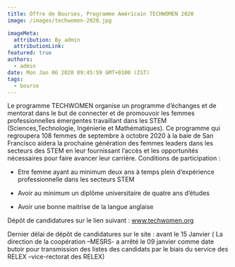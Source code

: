 ```yaml
---
title: Offre de Bourses, Programme Américain TECHWOMEN 2020
image: /images/techwomen-2020.jpg

imageMeta:
  attribution: By admin
  attributionLink:
featured: true
authors:
  - admin
date: Mon Jan 06 2020 09:45:59 GMT+0100 (IST)
tags:
  - bourse
---
```

Le programme TECHWOMEN organise un programme d’échanges et de mentorat dans le but de connecter et de promouvoir les femmes professionnelles  émergentes travaillant dans les STEM (Sciences,Technologie, Ingénierie et
Mathématiques). Ce programme qui regroupera 108 femmes de septembre à octobre 2020 à la baie de San Francisco aidera la prochaine génération des femmes leaders  dans les secteurs des STEM en leur fournissant l’accès et les
opportunités nécessaires  pour faire avancer leur carrière.
Conditions de participation :
- Etre femme ayant au minimum deux ans à temps plein d’expérience  
professionnelle dans les secteurs STEM

- Avoir au minimum un diplôme universitaire de quatre ans d’études

- Avoir une bonne maitrise de la langue anglaise

Dépôt de candidatures sur le lien suivant : www.techwomen.org

Dernier délai de dépôt de candidatures sur le site :  avant le 15  Janvier ( La direction de la coopération –MESRS-  a arrêté le 09 janvier comme date butoir pour transmission des listes des candidats
par le biais du service des RELEX –vice-rectorat des RELEX)
